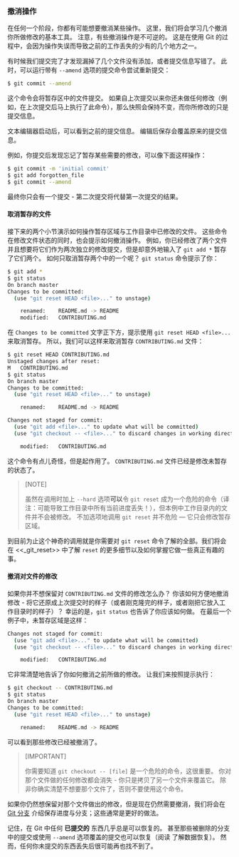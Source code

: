### 撤消操作

在任何一个阶段，你都有可能想要撤消某些操作。
这里，我们将会学习几个撤消你所做修改的基本工具。
注意，有些撤消操作是不可逆的。
这是在使用 Git 的过程中，会因为操作失误而导致之前的工作丢失的少有的几个地方之一。

有时候我们提交完了才发现漏掉了几个文件没有添加，或者提交信息写错了。
此时，可以运行带有 `--amend` 选项的提交命令尝试重新提交：

```bash
$ git commit --amend
```

这个命令会将暂存区中的文件提交。
如果自上次提交以来你还未做任何修改（例如，在上次提交后马上执行了此命令），那么快照会保持不变，而你所修改的只是提交信息。

文本编辑器启动后，可以看到之前的提交信息。
编辑后保存会覆盖原来的提交信息。

例如，你提交后发现忘记了暂存某些需要的修改，可以像下面这样操作：

```bash
$ git commit -m 'initial commit'
$ git add forgotten_file
$ git commit --amend
```

最终你只会有一个提交 - 第二次提交将代替第一次提交的结果。

#### 取消暂存的文件

接下来的两个小节演示如何操作暂存区域与工作目录中已修改的文件。
这些命令在修改文件状态的同时，也会提示如何撤消操作。
例如，你已经修改了两个文件并且想要将它们作为两次独立的修改提交，但是却意外地输入了 `git add *` 暂存了它们两个。
如何只取消暂存两个中的一个呢？
`git status` 命令提示了你：

```bash
$ git add *
$ git status
On branch master
Changes to be committed:
  (use "git reset HEAD <file>..." to unstage)

    renamed:    README.md -> README
    modified:   CONTRIBUTING.md
```

在 `Changes to be committed` 文字正下方，提示使用 `git reset HEAD <file>...` 来取消暂存。
所以，我们可以这样来取消暂存 `CONTRIBUTING.md` 文件：

```bash
$ git reset HEAD CONTRIBUTING.md
Unstaged changes after reset:
M	CONTRIBUTING.md
$ git status
On branch master
Changes to be committed:
  (use "git reset HEAD <file>..." to unstage)

    renamed:    README.md -> README

Changes not staged for commit:
  (use "git add <file>..." to update what will be committed)
  (use "git checkout -- <file>..." to discard changes in working directory)

    modified:   CONTRIBUTING.md
```

这个命令有点儿奇怪，但是起作用了。
`CONTRIBUTING.md` 文件已经是修改未暂存的状态了。

>[NOTE]
>
>虽然在调用时加上 `--hard` 选项**可以**令 `git reset` 成为一个危险的命令（译注：可能导致工作目录中所有当前进度丢失！），但本例中工作目录内的文件并不会被修改。
>不加选项地调用 `git reset` 并不危险 — 它只会修改暂存区域。


到目前为止这个神奇的调用就是你需要对 `git reset` 命令了解的全部。我们将会在 <<_git_reset>> 中了解 `reset` 的更多细节以及如何掌握它做一些真正有趣的事。

#### 撤消对文件的修改

如果你并不想保留对 `CONTRIBUTING.md` 文件的修改怎么办？
你该如何方便地撤消修改 - 将它还原成上次提交时的样子（或者刚克隆完的样子，或者刚把它放入工作目录时的样子）？
幸运的是，`git status` 也告诉了你应该如何做。
在最后一个例子中，未暂存区域是这样：

```bash
Changes not staged for commit:
  (use "git add <file>..." to update what will be committed)
  (use "git checkout -- <file>..." to discard changes in working directory)

    modified:   CONTRIBUTING.md
```

它非常清楚地告诉了你如何撤消之前所做的修改。
让我们来按照提示执行：

```bash
$ git checkout -- CONTRIBUTING.md
$ git status
On branch master
Changes to be committed:
  (use "git reset HEAD <file>..." to unstage)

    renamed:    README.md -> README

```

可以看到那些修改已经被撤消了。

>[IMPORTANT]
>
>你需要知道 `git checkout -- [file]` 是一个危险的命令，这很重要。
>你对那个文件做的任何修改都会消失 - 你只是拷贝了另一个文件来覆盖它。
>除非你确实清楚不想要那个文件了，否则不要使用这个命令。

如果你仍然想保留对那个文件做出的修改，但是现在仍然需要撤消，我们将会在 [Git 分支](03-git-branching/1-git-branching.md) 介绍保存进度与分支；这些通常是更好的做法。

记住，在 Git 中任何 __已提交的__ 东西几乎总是可以恢复的。
甚至那些被删除的分支中的提交或使用 `--amend` 选项覆盖的提交也可以恢复（阅读  了解数据恢复）。
然而，任何你未提交的东西丢失后很可能再也找不到了。
